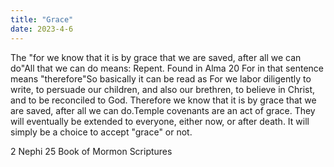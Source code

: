 ```yaml
---
title: "Grace"
date: 2023-4-6
---
```

The "for we know that it is by grace that we are saved, after all we can do"All that we can do means: Repent. Found in Alma 20 For in that sentence means "therefore"So basically it can be read as For we labor diligently to write, to persuade our children, and also our brethren, to believe in Christ, and to be reconciled to God. Therefore we know that it is by grace that we are saved, after all we can do.Temple covenants are an act of grace. They will eventually be extended to everyone, either now, or after death. It will simply be a choice to accept "grace" or not.


2 Nephi 25
Book of Mormon
Scriptures


